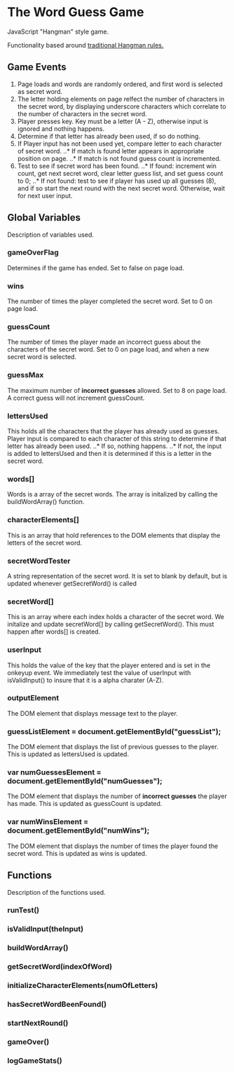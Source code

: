 # The Word Guess Game

JavaScript "Hangman" style game.

Functionality based around [traditional Hangman rules.](https://www.wikihow.com/Play-Hangman)


## Game Events

1. Page loads and words are randomly ordered, and first word is selected as secret word.
2. The letter holding elements on page relfect the number of characters in the secret word, by displaying underscore characters which correlate to the number of characters in the secret word.
3. Player presses key. Key must be a letter (A - Z), otherwise input is ignored and nothing happens.
4. Determine if that letter has already been used, if so do nothing.
5. If Player input has not been used yet, compare letter to each character of secret word.
..* If match is found letter appears in appropriate position on page.
..* If match is not found guess count is incremented.
6. Test to see if secret word has been found.
..* If found: increment win count,  get next secret word, clear letter guess list, and set guess count to 0;
..* If not found: test to see if player has used up all guesses (8), and if so start the next round with the next secret word. Otherwise, wait for next user input.


## Global Variables 

Description of variables used.

### gameOverFlag

Determines if the game has ended. Set to false on page load. 

### wins

The number of times the player completed the secret word. Set to 0 on page load.

### guessCount

The number of times the player made an incorrect guess about the characters of the secret word. Set to 0 on page load, and when a new secret word is selected.

### guessMax

The maximum number of **incorrect guesses** allowed. Set to 8 on page load. A correct guess will not increment guessCount.

### lettersUsed

This holds all the characters that the player has already used as guesses. Player input is compared to each character of this string to determine if that letter has already been used.
..* If so, nothing happens.
..* If not, the input is added to lettersUsed and then it is determined if this is a letter in the secret word.

### words[]

Words is a array of the secret words. The array is initalized by calling the buildWordArray() function.

### characterElements[]

This is an array that hold references to the DOM elements that display the letters of the secret word.

### secretWordTester

A string representation of the secret word. It is set to blank by default, but is updated whenever getSecretWord() is called

### secretWord[]

This is an array where each index holds a character of the secret word. We initalize and update secretWord[] by calling getSecretWord(). This must happen after words[] is created.

### userInput

This holds the value of the key that the player entered and is set in the onkeyup event. We immediately test the value of userInput with isValidInput() to insure that it is a alpha charater (A-Z).

### outputElement 

The DOM element that displays message text to the player.

### guessListElement = document.getElementById("guessList");

The DOM element that displays the list of previous guesses to the player. This is updated as lettersUsed is updated.

### var numGuessesElement = document.getElementById("numGuesses");

The DOM element that displays the number of **incorrect guesses** the player has made. This is updated as guessCount is updated.

### var numWinsElement = document.getElementById("numWins");

The DOM element that displays the number of times the player found the secret word. This is updated as wins is updated.

## Functions

Description of the functions used.

### runTest()
### isValidInput(theInput)
### buildWordArray()
### getSecretWord(indexOfWord)
### initializeCharacterElements(numOfLetters)
### hasSecretWordBeenFound()
### startNextRound()
### gameOver()
### logGameStats()